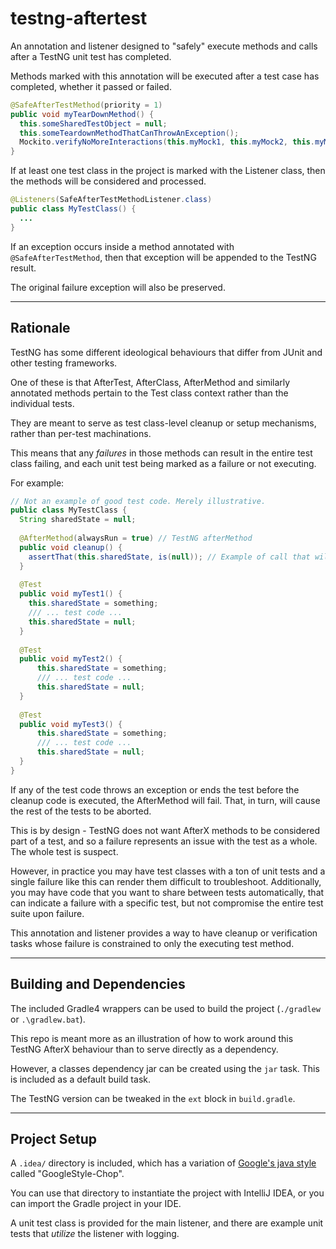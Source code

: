 # testng-aftertest

An annotation and listener designed to "safely" execute methods and calls after a TestNG unit test has completed.

Methods marked with this annotation will be executed after a test case has completed, whether it passed or failed.

```java
@SafeAfterTestMethod(priority = 1)
public void myTearDownMethod() {
  this.someSharedTestObject = null;
  this.someTeardownMethodThatCanThrowAnException();
  Mockito.verifyNoMoreInteractions(this.myMock1, this.myMock2, this.myMock3);
}
```

If at least one test class in the project is marked with the Listener class, then the methods will be considered and processed.

```java
@Listeners(SafeAfterTestMethodListener.class)
public class MyTestClass() {
  ...
}
```

If an exception occurs inside a method annotated with `@SafeAfterTestMethod`, then that exception will be appended to the TestNG result.

The original failure exception will also be preserved.

____
## Rationale

TestNG has some different ideological behaviours that differ from JUnit and other testing frameworks.

One of these is that AfterTest, AfterClass, AfterMethod and similarly annotated methods pertain to the Test class context rather than the individual tests.

They are meant to serve as test class-level cleanup or setup mechanisms, rather than per-test machinations.

This means that any _failures_ in those methods can result in the entire test class failing, and each unit test being marked as  a failure or not executing.

For example:

```java
// Not an example of good test code. Merely illustrative.
public class MyTestClass {
  String sharedState = null;
  
  @AfterMethod(alwaysRun = true) // TestNG afterMethod
  public void cleanup() {
    assertThat(this.sharedState, is(null)); // Example of call that will error if tests fail.
  }
  
  @Test
  public void myTest1() {
    this.sharedState = something;
    /// ... test code ...
    this.sharedState = null;
  }
  
  @Test
  public void myTest2() {
      this.sharedState = something;
      /// ... test code ...
      this.sharedState = null;
  }
  
  @Test
  public void myTest3() {
      this.sharedState = something;
      /// ... test code ...
      this.sharedState = null;
  }
}
```

If any of the test code throws an exception or ends the test before the cleanup code is executed, the AfterMethod will fail. That, in turn, will cause the rest of the tests to be aborted.

This is by design - TestNG does not want AfterX methods to be considered part of a test, and so a failure represents an issue with the test as a whole. The whole test is suspect.

However, in practice you may have test classes with a ton of unit tests and a single failure like this can render them difficult to troubleshoot. Additionally, you may have code that you want to share between tests automatically, that can indicate a failure with a specific test, but not compromise the entire test suite upon failure.

This annotation and listener provides a way to have cleanup or verification tasks whose failure is constrained to only the executing test method.
____

## Building and Dependencies

The included Gradle4 wrappers can be used to build the project (`./gradlew` or `.\gradlew.bat`).

This repo is meant more as an illustration of how to work around this TestNG AfterX behaviour than to serve directly as a dependency.

However, a classes dependency jar can be created using the `jar` task. This is included as a default build task.

The TestNG version can be tweaked in the `ext` block in `build.gradle`.

____

## Project Setup

A `.idea/` directory is included, which has a variation of [Google's java style](https://google.github.io/styleguide/javaguide.html) called "GoogleStyle-Chop".

You can use that directory to instantiate the project with IntelliJ IDEA, or you can import the Gradle project in your IDE.

A unit test class is provided for the main listener, and there are example unit tests that _utilize_ the listener with logging.
